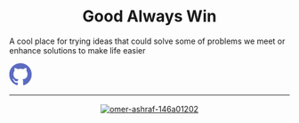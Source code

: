 <h1 align="center">Good Always Win</h1>
A cool place for trying ideas that could solve some of problems we meet or enhance solutions to make life easier


[![GitHub](assets/icons/github.png)](https://nodesource.com/products/nsolid)
<hr>
<p align="center">
<a href="https://github.com/omer-awwad" target="_blank"></a>
<a href="https://linkedin.com/in/omer-ashraf-146a01202" target="_blank"><img align="center" src="https://raw.githubusercontent.com/rahuldkjain/github-profile-readme-generator/master/src/images/icons/Social/linked-in-alt.svg" alt="omer-ashraf-146a01202" height="30" width="40" /></a>
</p>


<!--

**Here are some ideas to get you started:**

🙋‍♀️ A short introduction - what is your organization all about?
🌈 Contribution guidelines - how can the community get involved?
👩‍💻 Useful resources - where can the community find your docs? Is there anything else the community should know?
🍿 Fun facts - what does your team eat for breakfast?
🧙 Remember, you can do mighty things with the power of [Markdown](https://docs.github.com/github/writing-on-github/getting-started-with-writing-and-formatting-on-github/basic-writing-and-formatting-syntax)
-->
